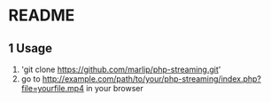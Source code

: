 README
======

1 Usage
-------

1. 'git clone https://github.com/marlip/php-streaming.git'
2. go to http://example.com/path/to/your/php-streaming/index.php?file=yourfile.mp4 in your browser